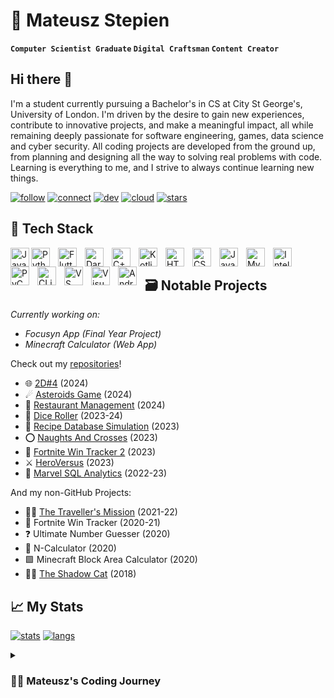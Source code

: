 # 🚀 Mateusz Stepien

**`Computer Scientist Graduate` `Digital Craftsman` `Content Creator`**

## Hi there 👋

I'm a student currently pursuing a Bachelor's in CS at City St George's, University of London. I'm driven by the desire to gain new experiences, contribute to innovative projects, and make a meaningful impact, all while remaining deeply passionate for software engineering, games, data science and cyber security. All coding projects are developed from the ground up, from planning and designing all the way to solving real problems with code. Learning is everything to me, and I strive to always continue learning new things.

<!-- Social badges -->

<!-- FORMAT: [https://custom-icon-badges.demolab.com/badge/[TEXT]-[COLOUR]?style=for-the-badge&logoColor=[BG_COLOUR]&logo=[LOGO_NAME]] -->

<p align="left">
    <a href="https://github.com/MateuszS6?tab=followers">
        <img alt="follow" title="Follow me on Github!" src="https://custom-icon-badges.demolab.com/badge/follow-640464?style=for-the-badge&logoColor=white&logo=people"/></a>
    <a href="https://www.linkedin.com/in/matz-stepien">
        <img alt="connect" title="Connect with me on LinkedIn!" src="https://custom-icon-badges.demolab.com/badge/connect-1155ba?style=for-the-badge&logoColor=white&logo=person-add"/></a>
    <a href="https://g.dev/mateusz-stepien">
        <img alt="dev" title="Visit my Google Developers profile!" src="https://custom-icon-badges.demolab.com/badge/google%20dev-55960c?style=for-the-badge&logoColor=white&logo=code"/></a>
    <a href="https://www.cloudskillsboost.google/public_profiles/097ea9ea-9a0a-4a62-a530-bb0156aefb42">
        <img alt="cloud" title="Visit my Google Cloud Skills Boost profile!" src="https://custom-icon-badges.demolab.com/badge/cloud%20skills-red?style=for-the-badge&logoColor=white&logo=cloud"/></a>
    <a href="https://github.com/mateuszs6?tab=repositories&sort=stargazers">
        <img alt="stars" title="Total stars on GitHub" src="https://custom-icon-badges.demolab.com/badge/stars-gold?style=for-the-badge&logoColor=black&logo=star"/></a>
</p>

## 🧰 Tech Stack

<!-- COPY+PASTE: [align="left" title="NAME" width="40px" style="padding-right:10px;" ] -->

<img align="left" title="Java" width="30px" src="https://cdn.jsdelivr.net/gh/devicons/devicon/icons/java/java-original.svg"/>
<img align="left" title="Python" width="30px" style="padding-right:10px;" src="https://cdn.jsdelivr.net/gh/devicons/devicon/icons/python/python-original.svg" />
<img align="left" title="Flutter" width="30px" style="padding-right:10px;" src="https://cdn.jsdelivr.net/gh/devicons/devicon@latest/icons/flutter/flutter-original.svg" />
<img align="left" title="Dart" width="30px" style="padding-right:10px;" src="https://cdn.jsdelivr.net/gh/devicons/devicon@latest/icons/dart/dart-original.svg" />
<img align="left" title="C++" width="30px" style="padding-right:10px;" src="https://cdn.jsdelivr.net/gh/devicons/devicon/icons/cplusplus/cplusplus-original.svg" />
<img align="left" title="Kotlin" width="30px" style="padding-right:10px;" src="https://cdn.jsdelivr.net/gh/devicons/devicon/icons/kotlin/kotlin-original.svg" />
<img align="left" title="HTML" width="30px" style="padding-right:10px;" src="https://cdn.jsdelivr.net/gh/devicons/devicon/icons/html5/html5-plain.svg" />
<img align="left" title="CSS" width="30px" style="padding-right:10px;" src="https://cdn.jsdelivr.net/gh/devicons/devicon/icons/css3/css3-plain.svg" />
<img align="left" title="JavaScript" width="30px" style="padding-right:10px;" src="https://cdn.jsdelivr.net/gh/devicons/devicon/icons/javascript/javascript-plain.svg" />
<img align="left" title="MySQL" width="30px" style="padding-right:10px;" src="https://cdn.jsdelivr.net/gh/devicons/devicon/icons/mysql/mysql-original.svg" />
<img align="left" title="IntelliJ IDEA" width="30px" style="padding-right:10px;" src="https://cdn.jsdelivr.net/gh/devicons/devicon@latest/icons/intellij/intellij-original.svg" />
<img align="left" title="PyCharm" width="30px" style="padding-right:10px;" src="https://cdn.jsdelivr.net/gh/devicons/devicon@latest/icons/pycharm/pycharm-original.svg" />
<img align="left" title="CLion" width="30px" style="padding-right:10px;" src="https://cdn.jsdelivr.net/gh/devicons/devicon@latest/icons/clion/clion-original.svg" />
<img align="left" title="VS Code" width="30px" style="padding-right:10px;" src="https://cdn.jsdelivr.net/gh/devicons/devicon@latest/icons/vscode/vscode-original.svg" />
<img align="left" title="Visual Studio" width="30px" style="padding-right:10px;" src="https://cdn.jsdelivr.net/gh/devicons/devicon@latest/icons/visualstudio/visualstudio-original.svg" />
<img align="left" title="Android Studio" width="30px" style="padding-right:10px;" src="https://cdn.jsdelivr.net/gh/devicons/devicon/icons/androidstudio/androidstudio-original.svg" />
<br />

## 🗃️ Notable Projects

*Currently working on:*
- *Focusyn App (Final Year Project)*
- *Minecraft Calculator (Web App)*

Check out my [repositories](https://github.com/mateuszs6?tab=repositories)!
- 🌐 [2D#4](https://github.com/MateuszS6/2DH4) (2024)
- ☄ [Asteroids Game](https://github.com/MateuszS6/AsteroidsGame) (2024)
- 🛃 [Restaurant Management](https://github.com/MateuszS6/RestaurantManagementSystem) (2024)
- 🎲 [Dice Roller](https://github.com/MateuszS6/DiceRoller) (2023-24)
- 📜 [Recipe Database Simulation](https://github.com/MateuszS6/RecipeDatabaseSimulator) (2023)
- ⭕ [Naughts And Crosses](https://github.com/MateuszS6/NaughtsAndCrosses) (2023)
- 🥈 [Fortnite Win Tracker 2](https://github.com/MateuszS6/FortniteWinTracker2) (2023)
- ⚔️ [HeroVersus](https://github.com/MateuszS6/HeroVersusGame) (2023)
- 🦸 [Marvel SQL Analytics](https://github.com/MateuszS6/marvel_db) (2022-23)

And my non-GitHub Projects:
- 🏃‍♂️ [The Traveller's Mission](https://replit.com/@MateuszStepien1/The-Travellers-Mission?v=1#main.py) (2021-22)
- 🥇 Fortnite Win Tracker (2020-21)
- ❓ Ultimate Number Guesser (2020)
- 🧮 N-Calculator (2020)
- 🟩 Minecraft Block Area Calculator (2020)
- 🐱‍👤 [The Shadow Cat](https://flowlab.io/games/play/937230) (2018)

## 📈 My Stats

<!-- ![stats](https://github-readme-stats.vercel.app/api?username=MateuszS6&show_icons=true&theme=prussian) -->
[![stats](https://github-readme-stats.vercel.app/api?username=MateuszS6)](https://github.com/anuraghazra/github-readme-stats)
[![langs](https://github-readme-stats.vercel.app/api/top-langs/?username=MateuszS6&layout=compact&hide=c,cmake)](https://github.com/anuraghazra/github-readme-stats)

<!-- COMPLETE/CHANGE THIS -->

<details>
    <summary><h3>👨‍💻 Mateusz's Coding Journey</h3></summary>
    ...

<!--

**MateuszS6/MateuszS6** is a ✨ _special_ ✨ repository because its `README.md` (this file) appears on your GitHub profile.

Here are some ideas to get you started:

- 🔭 I’m currently working on ...
- 🌱 I’m currently learning ...
- 👯 I’m looking to collaborate on ...
- 🤔 I’m looking for help with ...
- 💬 Ask me about ...
- 📫 How to reach me: ...
- 😄 Pronouns: ...
- ⚡ Fun fact: ...
-->
